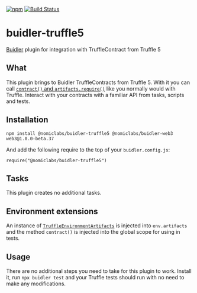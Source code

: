 [![npm](https://img.shields.io/npm/v/@nomiclabs/buidler-truffle5.svg)](https://www.npmjs.com/package/@nomiclabs/buidler-truffle5)
 [![Build Status](https://travis-ci.com/nomiclabs/buidler-truffle5.svg?branch=master)](https://travis-ci.com/nomiclabs/buidler-truffle5)


# buidler-truffle5
[Buidler](http://getbuidler.com) plugin for integration with TruffleContract from Truffle 5

## What
This plugin brings to Buidler TruffleContracts from Truffle 5. With it you can call [`contract()` and `artifacts.require()`](https://truffleframework.com/docs/truffle/testing/writing-tests-in-javascript) like you normally would with Truffle. Interact with your contracts with a familiar API from tasks, scripts and tests.

## Installation
```
npm install @nomiclabs/buidler-truffle5 @nomiclabs/buidler-web3 web3@1.0.0-beta.37
```

And add the following require to the top of your ```buidler.config.js```:

```require("@nomiclabs/buidler-truffle5")```

## Tasks
This plugin creates no additional tasks.

## Environment extensions
An instance of [`TruffleEnvironmentArtifacts`](./src/artifacts.ts) is injected into `env.artifacts` and the method `contract()` is injected into the global scope for using in tests.

## Usage
There are no additional steps you need to take for this plugin to work. Install it, run `npx buidler test` and your Truffle tests should run with no need to make any modifications.
